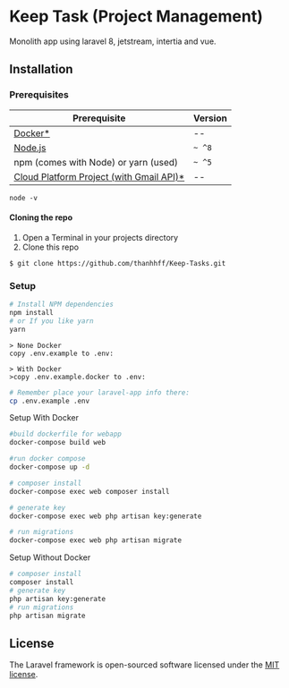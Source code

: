 # Keep Task (Project Management)
Monolith app using laravel 8, jetstream, intertia and vue.

## Installation

### Prerequisites

| Prerequisite                                          | Version |
| ------------------------------------------------------| ------- |
| [Docker*]()                                           |    --   |
| [Node.js](http://nodejs.org)                          | `~ ^8`  |
| npm (comes with Node) or yarn (used)                  | `~ ^5`  |
| [Cloud Platform Project (with Gmail API)*](https://developers.google.com/gmail/api/quickstart/js)                                |    --   |

```shell
node -v
```

#### Cloning the repo

1. Open a Terminal in your projects directory 
2. Clone this repo

```shell
$ git clone https://github.com/thanhhff/Keep-Tasks.git

```
### Setup
```bash
# Install NPM dependencies
npm install 
# or If you like yarn
yarn

```

```
> None Docker
copy .env.example to .env:

> With Docker
>copy .env.example.docker to .env:
```

```bash
# Remember place your laravel-app info there:
cp .env.example .env

```

Setup With Docker
```bash
#build dockerfile for webapp
docker-compose build web

#run docker compose
docker-compose up -d

# composer install
docker-compose exec web composer install

# generate key
docker-compose exec web php artisan key:generate

# run migrations
docker-compose exec web php artisan migrate
```

Setup Without Docker
```bash
# composer install
composer install
# generate key
php artisan key:generate
# run migrations
php artisan migrate
```

## License
The Laravel framework is open-sourced software licensed under the [MIT license](https://opensource.org/licenses/MIT).
